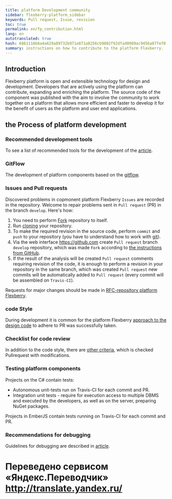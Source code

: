 ```yaml
--- 
title: platform Development community 
sidebar: flexberry-platform_sidebar 
keywords: Pull request, Issue, revision 
toc: true 
permalink: en/fp_contribution.html 
lang: en 
autotranslated: true 
hash: 6861116b6a4a629a89732b971e871a8256cb9802f92dfad0989ac9456a87fef0 
summary: instructions on how to contribute to the platform Flexberry. 
--- 
```


## Introduction 

Flexberry platform is open and extensible technology for design and development. Developers that are actively using the platform can contribute, expanding and enriching the platform. The source code of the component was published with the aim to involve the community to work together on a platform that allows more efficient and faster to develop it for the benefit of users as the platform and user end applications. 

## the Process of platform development 

### Recommended development tools 

To see a list of recommended tools for the development of the [article](fp_tool-description.html). 

### GitFlow 

The development of platform components based on the [gitflow](https://proglib.io/p/git-github-gitflow/). 

### Issues and Pull requests 

Discovered problems in copmonent platform Flexberry `Issues` are recorded in the repository. Welcome to repair problems sent in `Pull request` (PR) in the branch `develop`. 
Here's how: 
1. You need to perform [Fork](https://help.github.com/articles/fork-a-repo/) repository to itself. 
2. Run [cloning](https://help.github.com/articles/cloning-a-repository/) your repository. 
3. To make the required revision in the source code, perform `commit` and `push` to your repository (you have to understand how to work with [git](https://help.github.com/articles/git-cheatsheet/)). 
4. Via the web interface <https://github.com> create `Pull request` branch `develop` repository, which was made `Fork` according to [the instructions from GitHub](https://help.github.com/articles/creating-a-pull-request-from-a-fork/). 
5. If the result of the analysis will be created `Pull request` comments requiring revision of the code, it is enough to perform a revision in your repository in the same branch, which was created `Pull request` new commits will be automatically added to `Pull request` (every commit will be assembled on `Travis-CI`). 

Requests for major changes should be made in [RFC-repository platform Flexberry](https://github.com/Flexberry/rfcs). 

### code Style 

During development it is common for the platform Flexberry [approach to the design code](fp_code-style.html) to adhere to PR was successfully taken. 

### Checklist for code review 

In addition to the code style, there are [other criteria](fp_code-review-check-list.html), which is checked Pullrequest with modifications.

### Testing platform components 

Projects on the C# contain tests: 
* Autonomous unit-tests run on Travis-CI for each commit and PR. 
* Integration unit tests - require for execution access to multiple DBMS and executed by the developers, as well as on the server, preparing NuGet packages. 

Projects in EmberJS contain tests running on Travis-CI for each commit and PR. 

### Recommendations for debugging 

Guidelines for debugging are described in [article](gbt_debugging.html). 



 # Переведено сервисом «Яндекс.Переводчик» http://translate.yandex.ru/